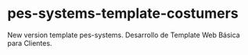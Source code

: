 pes-systems-template-costumers
==============================

New version template pes-systems.
Desarrollo de Template Web Básica para Clientes.
